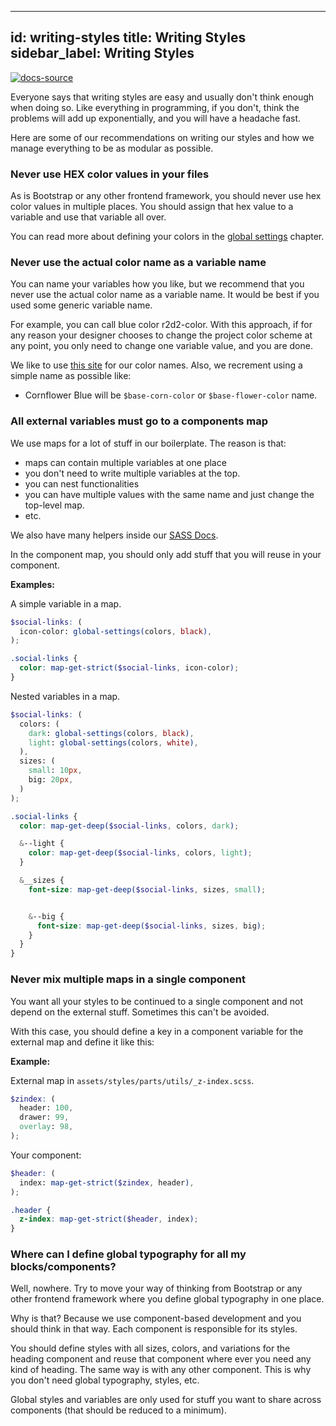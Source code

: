 
---
id: writing-styles
title: Writing Styles
sidebar_label: Writing Styles
---

[![docs-source](https://img.shields.io/badge/source-eigthshift--frontend--libs-yellow?style=for-the-badge&logo=javascript&labelColor=2a2a2a)](https://github.com/infinum/eightshift-frontend-libs)

Everyone says that writing styles are easy and usually don't think enough when doing so. Like everything in programming, if you don't, think the problems will add up exponentially, and you will have a headache fast.

Here are some of our recommendations on writing our styles and how we manage everything to be as modular as possible.

### Never use HEX color values in your files

As is Bootstrap or any other frontend framework, you should never use hex color values in multiple places. You should assign that hex value to a variable and use that variable all over.

You can read more about defining your colors in the [global settings](global-settings) chapter.

### Never use the actual color name as a variable name

You can name your variables how you like, but we recommend that you never use the actual color name as a variable name. It would be best if you used some generic variable name.

For example, you can call blue color r2d2-color. With this approach, if for any reason your designer chooses to change the project color scheme at any point, you only need to change one variable value, and you are done. 

We like to use [this site](https://chir.ag/projects/name-that-color) for our color names. Also, we recrement using a simple name as possible like:

* Cornflower Blue will be `$base-corn-color` or `$base-flower-color` name.

### All external variables must go to a components map

We use maps for a lot of stuff in our boilerplate. The reason is that:

* maps can contain multiple variables at one place
* you don't need to write multiple variables at the top.
* you can nest functionalities
* you can have multiple values with the same name and just change the top-level map.
* etc.

We also have many helpers inside our [SASS Docs](/eightshift-docs/sass).

In the component map, you should only add stuff that you will reuse in your component.

**Examples:**

A simple variable in a map.

```scss
$social-links: (
  icon-color: global-settings(colors, black),
);

.social-links {
  color: map-get-strict($social-links, icon-color);
}
```

Nested variables in a map.

```scss
$social-links: (
  colors: (
    dark: global-settings(colors, black),
    light: global-settings(colors, white),
  ),
  sizes: (
    small: 10px,
    big: 20px,
  )
);

.social-links {
  color: map-get-deep($social-links, colors, dark);

  &--light {
    color: map-get-deep($social-links, colors, light);
  }

  &__sizes {
    font-size: map-get-deep($social-links, sizes, small);


    &--big {
      font-size: map-get-deep($social-links, sizes, big);
    }
  }
}
```

### Never mix multiple maps in a single component

You want all your styles to be continued to a single component and not depend on the external stuff. Sometimes this can't be avoided.

With this case, you should  define a key in a component variable for the external map and define it like this:

**Example:**

External map in `assets/styles/parts/utils/_z-index.scss`.

```scss
$zindex: (
  header: 100,
  drawer: 99,
  overlay: 98,
);
```

Your component:

```scss
$header: (
  index: map-get-strict($zindex, header),
);

.header {
  z-index: map-get-strict($header, index);
}
```

### Where can I define global typography for all my blocks/components?

Well, nowhere. Try to move your way of thinking from Bootstrap or any other frontend framework where you define global typography in one place.

Why is that? Because we use component-based development and you should think in that way. Each component is responsible for its styles. 

You should define styles with all sizes, colors, and variations for the heading component and reuse that component where ever you need any kind of heading. The same way is with any other component. This is why you don't need global typography, styles, etc.

Global styles and variables are only used for stuff you want to share across components (that should be reduced to a minimum).

